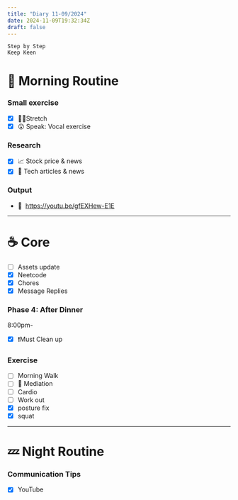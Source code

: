 ```yaml
---
title: "Diary 11-09/2024"  
date: 2024-11-09T19:32:34Z
draft: false
---
```


```tsx
Step by Step
Keep Keen
```

# 🍳 Morning Routine

### Small exercise

- [x]  🧎‍♀️Stretch
- [x]  😮 Speak: Vocal exercise

### Research

- [x]  📈 Stock price & news
- [x]  👾 Tech articles & news

### Output

- 🎥  https://youtu.be/gfEXHew-E1E

---

# ☕ Core

- [ ]  Assets update
- [x]  Neetcode
- [x]  Chores
- [x]  Message Replies

### Phase 4: After Dinner

8:00pm-

- [x]  ❗Must Clean up

### Exercise

- [ ]  Morning Walk
- [ ]  🧘 Mediation
- [ ]  Cardio
- [ ]  Work out
- [x]  posture fix
- [x]  squat

---

# 💤 Night Routine

### Communication Tips

- [x]  YouTube